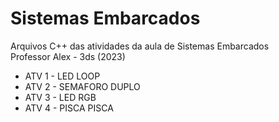 # Sistemas Embarcados
Arquivos C++ das atividades da aula de Sistemas Embarcados <br>
Professor Alex - 3ds (2023)

<uL>
  <li>ATV 1 - LED LOOP</li>
  <li>ATV 2 - SEMAFORO DUPLO</li>
  <li>ATV 3 - LED RGB</li>
  <li>ATV 4 - PISCA PISCA</li>
</ul>

